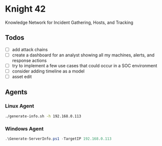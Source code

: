 # Knight 42
Knowledge Network for Incident Gathering, Hosts, and Tracking

## Todos
- [ ] add attack chains
- [ ] create a dashboard for an analyst showing all my machines, alerts, and response actions
- [ ] try to implement a few use cases that could occur in a SOC environment
- [ ] consider adding timeline as a model
- [ ] asset edit

## Agents
### Linux Agent
```bash
./generate-info.sh -h 192.168.0.113
```
### Windows Agent
```powershell
.\Generate-ServerInfo.ps1 -TargetIP 192.168.0.113

```
